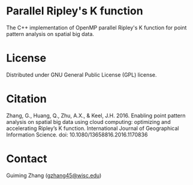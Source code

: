 # Parallel Ripley's K function
The C++ implementation of OpenMP parallel Ripley's K function for point pattern analysis on spatial big data.

# License
Distributed under GNU General Public License (GPL) license.

# Citation
Zhang, G., Huang, Q., Zhu, A.X., & Keel, J.H. 2016. Enabling point pattern analysis on spatial big data using cloud computing: optimizing and accelerating Ripley’s K function. International Journal of Geographical Information Science. doi: 10.1080/13658816.2016.1170836

# Contact
Guiming Zhang (gzhang45@wisc.edu)
